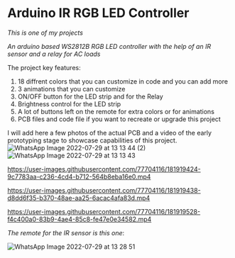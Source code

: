 # Arduino IR RGB LED Controller
*This is one of my projects*

*An arduino based WS2812B RGB LED controller with the help of an IR sensor and a relay for AC loads*

 The project key features:
1. 18 diffrent colors  that you can customize in code and you can add more 
2. 3 animations that you can customize
3. ON/OFF button for the LED strip and for the Relay
4. Brightness control for the LED strip
5. A lot of buttons left on the remote for extra colors or for animations
6. PCB files and code file if you want to recreate or upgrade this project


I will add here a few photos of the actual PCB and a video of the early prototyping stage to showcase capabilities of this project.
![WhatsApp Image 2022-07-29 at 13 13 44 (2)](https://user-images.githubusercontent.com/77704116/181919160-6a1cb737-c86d-4b1a-b42a-eb13d1ea5562.jpeg)
![WhatsApp Image 2022-07-29 at 13 13 43](https://user-images.githubusercontent.com/77704116/181919175-0911e989-4e0d-4964-8dfb-49366d118649.jpeg)


https://user-images.githubusercontent.com/77704116/181919424-9c7783aa-c236-4cd4-b712-564b8eba16e0.mp4



https://user-images.githubusercontent.com/77704116/181919438-d8dd6f35-b370-48ae-aa25-6acac4afa83d.mp4



https://user-images.githubusercontent.com/77704116/181919528-f4c400a0-83b9-4ae4-85c8-fe47e0e34582.mp4


*The remote for the IR sensor is this one*:


![WhatsApp Image 2022-07-29 at 13 28 51](https://user-images.githubusercontent.com/77704116/181919611-35193107-aa12-4341-971d-dca7317c700b.jpeg)
